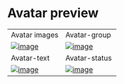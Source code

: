 # Avatar preview

<table>
  <tr>
    <td width="50%">Avatar images</td>
    <td width="50%">Avatar-group</td>
  </tr>

  <tr>
    <td width="50%">
        <a href="https://github.com/Clueless-Community/seamless-ui/blob/main/Avatar/src/avatar.html">
            <img src="https://live.staticflickr.com/65535/52666670225_247c89a095_w.jpg" alt="image" border="0">
        </a>
    </td>
    <td width="50%">
        <a href="https://github.com/Clueless-Community/seamless-ui/blob/main/Avatar/src/avatar-group.html">
            <img src="https://live.staticflickr.com/65535/52665735167_a7a086641b_w.jpg" alt="image" border="0">
        </a>
    </td>
  </tr>

  <tr>
    <td width="50%">Avatar-text</td>
    <td width="50%">Avatar-status</td>
  </tr>
  <tr>
    <td width="50%">
        <a href="https://github.com/Clueless-Community/seamless-ui/blob/main/Avatar/src/avatar-text.html">
            <img src="https://live.staticflickr.com/65535/52667185320_7bc1597244_w.jpg" alt="image" border="0">
        </a>
    </td>
    <td width="50%">
        <a href="https://github.com/Clueless-Community/seamless-ui/blob/main/Avatar/src/avatar-status.html">
            <img src="https://live.staticflickr.com/65535/52667256238_bce770d5db_w.jpg" alt="image" border="0">
        </a>
    </td>
  </tr>
</table>
